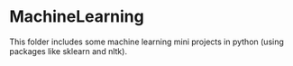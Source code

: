 # MachineLearning

This folder includes some machine learning mini projects in python (using packages like sklearn and nltk).
